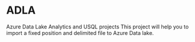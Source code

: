 # ADLA
Azure Data Lake Analytics and USQL projects
This project will help you to import a fixed position and delimited file to Azure Data lake.
